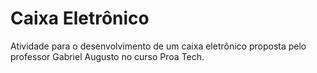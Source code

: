 # Caixa Eletrônico
Atividade para o desenvolvimento de um caixa eletrônico proposta pelo professor Gabriel Augusto no curso Proa Tech.
